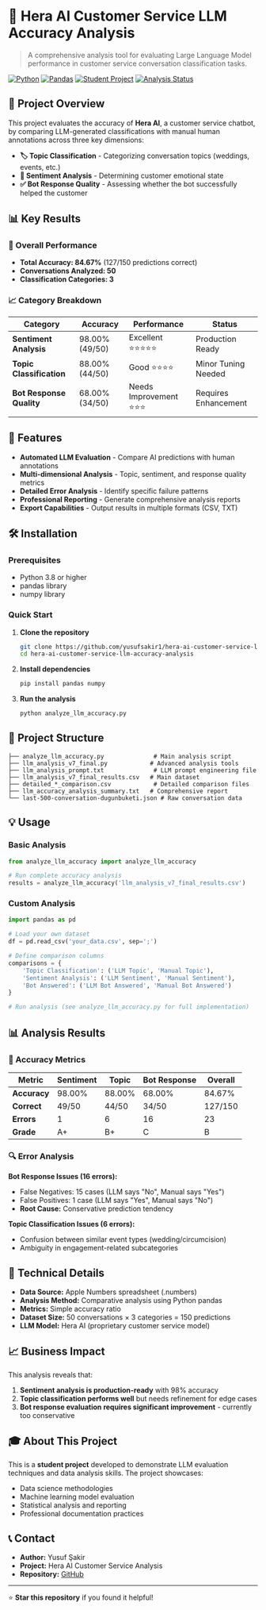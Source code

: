 # 🤖 Hera AI Customer Service LLM Accuracy Analysis

> A comprehensive analysis tool for evaluating Large Language Model performance in customer service conversation classification tasks.

[![Python](https://img.shields.io/badge/Python-3.8+-blue.svg)](https://www.python.org/downloads/)
[![Pandas](https://img.shields.io/badge/Pandas-1.0+-green.svg)](https://pandas.pydata.org/)
[![Student Project](https://img.shields.io/badge/Project-Student-orange.svg)]()
[![Analysis Status](https://img.shields.io/badge/Analysis-Complete-success.svg)]()

## 🎯 Project Overview

This project evaluates the accuracy of **Hera AI**, a customer service chatbot, by comparing LLM-generated classifications with manual human annotations across three key dimensions:

- **🏷️ Topic Classification** - Categorizing conversation topics (weddings, events, etc.)
- **💭 Sentiment Analysis** - Determining customer emotional state
- **✅ Bot Response Quality** - Assessing whether the bot successfully helped the customer

## 📊 Key Results

### 🎉 Overall Performance
- **Total Accuracy: 84.67%** (127/150 predictions correct)
- **Conversations Analyzed: 50**
- **Classification Categories: 3**

### 📈 Category Breakdown

| Category | Accuracy | Performance | Status |
|----------|----------|-------------|---------|
| **Sentiment Analysis** | 98.00% (49/50) | Excellent ⭐⭐⭐⭐⭐ | Production Ready |
| **Topic Classification** | 88.00% (44/50) | Good ⭐⭐⭐⭐ | Minor Tuning Needed |
| **Bot Response Quality** | 68.00% (34/50) | Needs Improvement ⭐⭐⭐ | Requires Enhancement |

## 🚀 Features

- **Automated LLM Evaluation** - Compare AI predictions with human annotations
- **Multi-dimensional Analysis** - Topic, sentiment, and response quality metrics
- **Detailed Error Analysis** - Identify specific failure patterns
- **Professional Reporting** - Generate comprehensive analysis reports
- **Export Capabilities** - Output results in multiple formats (CSV, TXT)

## 🛠️ Installation

### Prerequisites
- Python 3.8 or higher
- pandas library
- numpy library

### Quick Start

1. **Clone the repository**
   ```bash
   git clone https://github.com/yusufsakir1/hera-ai-customer-service-llm-accuracy-analysis.git
   cd hera-ai-customer-service-llm-accuracy-analysis
   ```

2. **Install dependencies**
   ```bash
   pip install pandas numpy
   ```

3. **Run the analysis**
   ```bash
   python analyze_llm_accuracy.py
   ```

## 📁 Project Structure

```
├── analyze_llm_accuracy.py              # Main analysis script
├── llm_analysis_v7_final.py            # Advanced analysis tools
├── llm_analysis_prompt.txt              # LLM prompt engineering file
├── llm_analysis_v7_final_results.csv   # Main dataset
├── detailed_*_comparison.csv            # Detailed comparison files
├── llm_accuracy_analysis_summary.txt   # Comprehensive report
└── last-500-conversation-dugunbuketi.json # Raw conversation data
```

## 💡 Usage

### Basic Analysis
```python
from analyze_llm_accuracy import analyze_llm_accuracy

# Run complete accuracy analysis
results = analyze_llm_accuracy('llm_analysis_v7_final_results.csv')
```

### Custom Analysis
```python
import pandas as pd

# Load your own dataset
df = pd.read_csv('your_data.csv', sep=';')

# Define comparison columns
comparisons = {
    'Topic Classification': ('LLM Topic', 'Manual Topic'),
    'Sentiment Analysis': ('LLM Sentiment', 'Manual Sentiment'),
    'Bot Answered': ('LLM Bot Answered', 'Manual Bot Answered')
}

# Run analysis (see analyze_llm_accuracy.py for full implementation)
```

## 📊 Analysis Results

### 🎯 Accuracy Metrics

| Metric | Sentiment | Topic | Bot Response | Overall |
|--------|-----------|-------|--------------|---------|
| **Accuracy** | 98.00% | 88.00% | 68.00% | 84.67% |
| **Correct** | 49/50 | 44/50 | 34/50 | 127/150 |
| **Errors** | 1 | 6 | 16 | 23 |
| **Grade** | A+ | B+ | C | B |

### 🔍 Error Analysis

**Bot Response Issues (16 errors):**
- False Negatives: 15 cases (LLM says "No", Manual says "Yes")
- False Positives: 1 case (LLM says "Yes", Manual says "No")
- **Root Cause:** Conservative prediction tendency

**Topic Classification Issues (6 errors):**
- Confusion between similar event types (wedding/circumcision)
- Ambiguity in engagement-related subcategories

## 🔬 Technical Details

- **Data Source:** Apple Numbers spreadsheet (.numbers)
- **Analysis Method:** Comparative analysis using Python pandas
- **Metrics:** Simple accuracy ratio
- **Dataset Size:** 50 conversations × 3 categories = 150 predictions
- **LLM Model:** Hera AI (proprietary customer service model)

## 📈 Business Impact

This analysis reveals that:
1. **Sentiment analysis is production-ready** with 98% accuracy
2. **Topic classification performs well** but needs refinement for edge cases
3. **Bot response evaluation requires significant improvement** - currently too conservative

## 🎓 About This Project

This is a **student project** developed to demonstrate LLM evaluation techniques and data analysis skills. The project showcases:
- Data science methodologies
- Machine learning model evaluation
- Statistical analysis and reporting
- Professional documentation practices

## 📞 Contact

- **Author:** Yusuf Şakir
- **Project:** Hera AI Customer Service Analysis
- **Repository:** [GitHub](https://github.com/yusufsakir1/hera-ai-customer-service-llm-accuracy-analysis)

---

⭐ **Star this repository** if you found it helpful!